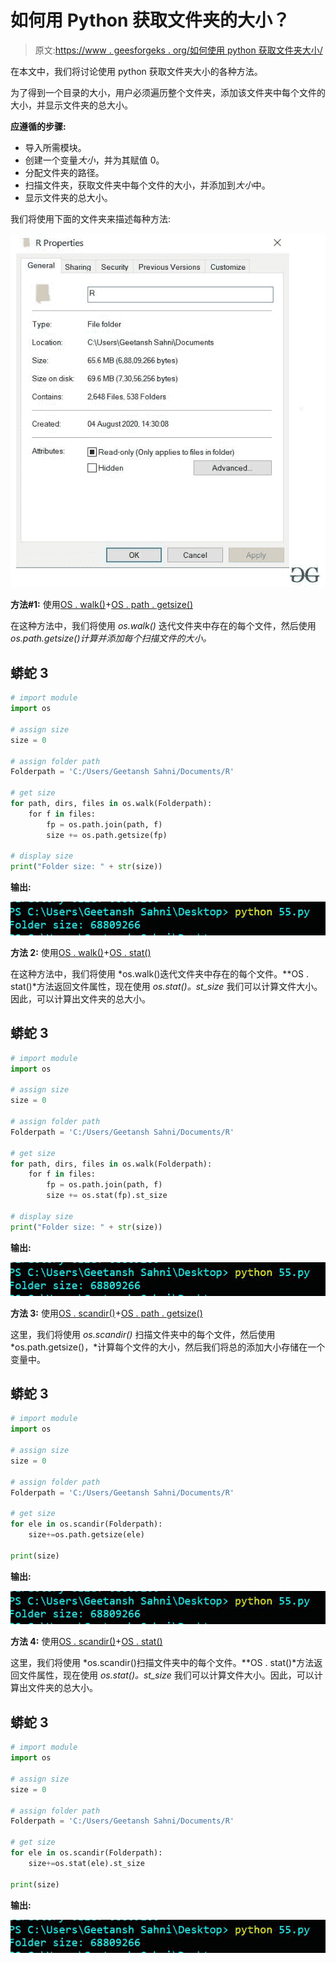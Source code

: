# 如何用 Python 获取文件夹的大小？

> 原文:[https://www . geesforgeks . org/如何使用 python 获取文件夹大小/](https://www.geeksforgeeks.org/how-to-get-size-of-folder-using-python/)

在本文中，我们将讨论使用 python 获取文件夹大小的各种方法。

为了得到一个目录的大小，用户必须遍历整个文件夹，添加该文件夹中每个文件的大小，并显示文件夹的总大小。

**应遵循的步骤:**

*   导入所需模块。
*   创建一个变量*大小*，并为其赋值 0。
*   分配文件夹的路径。
*   扫描文件夹，获取文件夹中每个文件的大小，并添加到*大小*中。
*   显示文件夹的总大小。

我们将使用下面的文件夹来描述每种方法:

![](img/e9b65e8087bd91f94038fa225b48e8be.png)

**方法#1:** 使用[OS . walk()](https://www.geeksforgeeks.org/os-walk-python/)+[OS . path . getsize()](https://www.geeksforgeeks.org/python-os-path-size-method/)

在这种方法中，我们将使用 *os.walk()* 迭代文件夹中存在的每个文件，然后使用 *os.path.getsize()计算并添加每个扫描文件的大小。*

## 蟒蛇 3

```py
# import module
import os

# assign size
size = 0

# assign folder path
Folderpath = 'C:/Users/Geetansh Sahni/Documents/R'

# get size
for path, dirs, files in os.walk(Folderpath):
    for f in files:
        fp = os.path.join(path, f)
        size += os.path.getsize(fp)

# display size
print("Folder size: " + str(size))
```

**输出:**

![](img/0d1da2b309277a8fdbadb00280b0750d.png)

**方法 2:** 使用[OS . walk()](https://www.geeksforgeeks.org/os-walk-python/)+[OS . stat()](https://www.geeksforgeeks.org/python-os-stat-method/)

在这种方法中，我们将使用 *os.walk()迭代文件夹中存在的每个文件。**OS . stat()*方法返回文件属性，现在使用 *os.stat()。st_size* 我们可以计算文件大小。因此，可以计算出文件夹的总大小。

## 蟒蛇 3

```py
# import module
import os

# assign size
size = 0

# assign folder path
Folderpath = 'C:/Users/Geetansh Sahni/Documents/R'  

# get size
for path, dirs, files in os.walk(Folderpath):
    for f in files:
        fp = os.path.join(path, f)
        size += os.stat(fp).st_size

# display size       
print("Folder size: " + str(size))
```

**输出:**

![](img/0d1da2b309277a8fdbadb00280b0750d.png)

**方法 3:** 使用[OS . scandir()](https://www.geeksforgeeks.org/python-os-scandir-method/)+[OS . path . getsize()](https://www.geeksforgeeks.org/python-os-path-size-method/)

这里，我们将使用 *os.scandir()* 扫描文件夹中的每个文件，然后使用 *os.path.getsize()，*计算每个文件的大小，然后我们将总的添加大小存储在一个变量中。

## 蟒蛇 3

```py
# import module
import os

# assign size
size = 0

# assign folder path
Folderpath = 'C:/Users/Geetansh Sahni/Documents/R'   

# get size
for ele in os.scandir(Folderpath):
    size+=os.path.getsize(ele)

print(size)
```

**输出:**

![](img/0d1da2b309277a8fdbadb00280b0750d.png)

**方法 4:** 使用[OS . scandir()](https://www.geeksforgeeks.org/python-os-scandir-method/)+[OS . stat()](https://www.geeksforgeeks.org/python-os-stat-method/)

这里，我们将使用 *os.scandir()扫描文件夹中的每个文件。**OS . stat()*方法返回文件属性，现在使用 *os.stat()。st_size* 我们可以计算文件大小。因此，可以计算出文件夹的总大小。

## 蟒蛇 3

```py
# import module
import os

# assign size
size = 0

# assign folder path
Folderpath = 'C:/Users/Geetansh Sahni/Documents/R'  

# get size
for ele in os.scandir(Folderpath):
    size+=os.stat(ele).st_size

print(size)
```

**输出:**

![](img/0d1da2b309277a8fdbadb00280b0750d.png)
